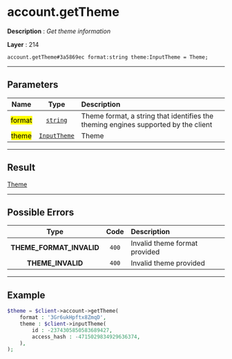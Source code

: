 # account.getTheme

**Description** : *Get theme information*

**Layer** : 214

```tl
account.getTheme#3a5869ec format:string theme:InputTheme = Theme;
```

---

## Parameters

| Name | Type | Description |
| :---: | :---: | :--- |
| <mark>format</mark> | [`string`](type/string) | Theme format, a string that identifies the theming engines supported by the client |
| <mark>theme</mark> | [`InputTheme`](type/InputTheme) | Theme |

---

## Result

[Theme](type/Theme)

---

## Possible Errors

| Type | Code | Description |
| :---: | :---: | :--- |
| **THEME_FORMAT_INVALID** | `400` | Invalid theme format provided |
| **THEME_INVALID** | `400` | Invalid theme provided |

---

## Example

```php
$theme = $client->account->getTheme(
	format : '3Gr6ukHpftx8ZmqD',
	theme : $client->inputTheme(
		id : -2374305850583689427,
		access_hash : -4715029834929636374,
	),
);
```